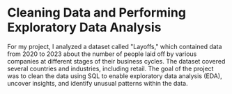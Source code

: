 # Cleaning Data and Performing Exploratory Data Analysis
For my project, I analyzed a dataset called "Layoffs," which contained data from 2020 to 2023 about the number of people laid off by various companies at different stages of their business cycles. The dataset covered several countries and industries, including retail. The goal of the project was to clean the data using SQL to enable exploratory data analysis (EDA), uncover insights, and identify unusual patterns within the data.  
